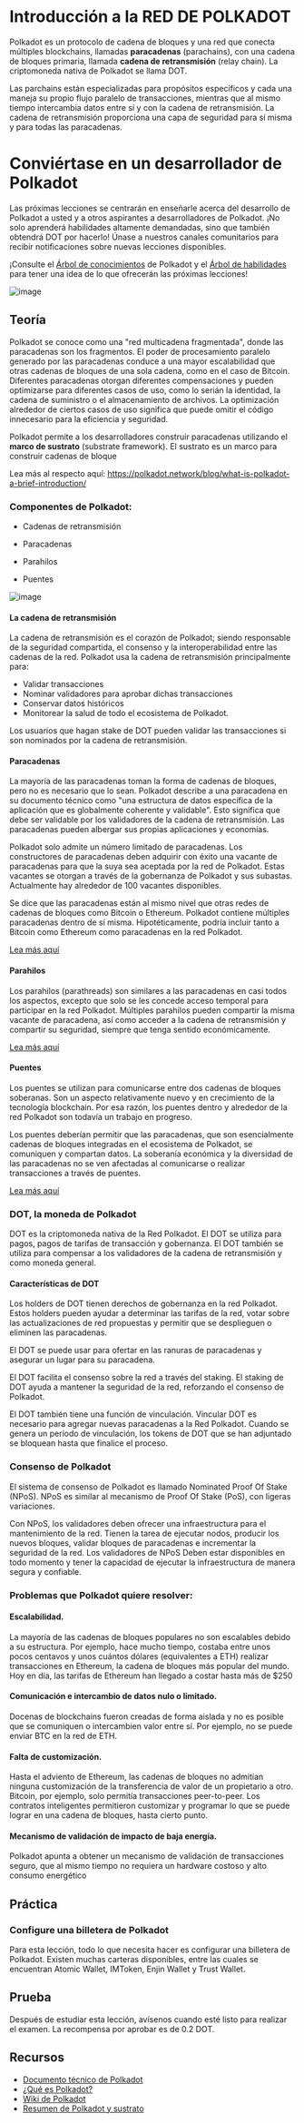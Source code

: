# Introducción a la RED DE POLKADOT

Polkadot es un protocolo de cadena de bloques y una red que conecta múltiples blockchains, llamadas **paracadenas** (parachains), con una cadena de bloques primaria, llamada **cadena de retransmisión** (relay chain). La criptomoneda nativa de Polkadot se llama DOT.

Las parchains están especializadas para propósitos específicos y cada una maneja su propio flujo paralelo de transacciones, mientras que al mismo tiempo intercambia datos entre sí y con la cadena de retransmisión. La cadena de retransmisión proporciona una capa de seguridad para sí misma y para todas las paracadenas.

# Conviértase en un desarrollador de Polkadot

Las próximas lecciones se centrarán en enseñarle acerca del desarrollo de Polkadot a usted y a otros aspirantes a desarrolladores de Polkadot. ¡No solo aprenderá habilidades altamente demandadas, sino que también obtendrá DOT por hacerlo! Únase a nuestros canales comunitarios para recibir notificaciones sobre nuevas lecciones disponibles.

¡Consulte el [Árbol de conocimientos](https://github.com/BlockDevsUnited/learn-and-earn/blob/master/Lessons/English/L_EARN/CryptoCurrencies/Polkadot/Polkadot_Knowledge_Tree.jpg) de Polkadot y el [Árbol de habilidades](https://github.com/BlockDevsUnited/learn-and-earn/blob/master/Lessons/English/L_EARN/CryptoCurrencies/Polkadot/Polkadot_Skill_Tree.jpg) para tener una idea de lo que ofrecerán las próximas lecciones!

![image](https://user-images.githubusercontent.com/58176712/133651482-17e1b88e-a71f-4274-adbe-1a788f439741.png)

## Teoría

Polkadot se conoce como una "red multicadena fragmentada", donde las paracadenas son los fragmentos. El poder de procesamiento paralelo generado por las paracadenas conduce a una mayor escalabilidad que otras cadenas de bloques de una sola cadena, como en el caso de Bitcoin. Diferentes paracadenas otorgan diferentes compensaciones y pueden optimizarse para diferentes casos de uso, como lo serián la identidad, la cadena de suministro o el almacenamiento de archivos. La optimización alrededor de ciertos casos de uso significa que puede omitir el código innecesario para la eficiencia y seguridad.

Polkadot permite a los desarrolladores construir paracadenas utilizando el **marco de sustrato** (substrate framework). El sustrato es un marco para construir cadenas de bloque

Lea más al respecto aquí: https://polkadot.network/blog/what-is-polkadot-a-brief-introduction/

### Componentes de Polkadot:

* Cadenas de retransmisión

* Paracadenas

* Parahilos

* Puentes

![image](https://user-images.githubusercontent.com/58176712/133652249-cd4c4747-5202-42c5-b521-00d3d6a18917.png)



#### La cadena de retransmisión

La cadena de retransmisión es el corazón de Polkadot; siendo responsable de la seguridad compartida, el consenso y la interoperabilidad entre las cadenas de la red. Polkadot usa la cadena de retransmisión principalmente para:

* Validar transacciones
* Nominar validadores para aprobar dichas transacciones
* Conservar datos históricos
* Monitorear la salud de todo el ecosistema de Polkadot.

Los usuarios que hagan stake de DOT pueden validar las transacciones si son nominados por la cadena de retransmisión.

#### Paracadenas

La mayoría de las paracadenas toman la forma de cadenas de bloques, pero no es necesario que lo sean. Polkadot describe a una paracadena en su documento técnico como "una estructura de datos específica de la aplicación que es globalmente coherente y validable". Esto significa que debe ser validable por los validadores de la cadena de retransmisión. Las paracadenas pueden albergar sus propias aplicaciones y economías.

Polkadot solo admite un número limitado de paracadenas. Los constructores de paracadenas deben adquirir con éxito una vacante de paracadenas para que la suya sea aceptada por la red de Polkadot. Estas vacantes se otorgan a través de la gobernanza de Polkadot y sus subastas. Actualmente hay alrededor de 100 vacantes disponibles.

Se dice que las paracadenas están al mismo nivel que otras redes de cadenas de bloques como Bitcoin o Ethereum. Polkadot contiene múltiples paracadenas dentro de sí misma. Hipotéticamente, podría incluir tanto a Bitcoin como Ethereum como paracadenas en la red Polkadot.

[Lea más aquí](https://wiki.polkadot.network/docs/learn-parachains)

#### Parahilos

Los parahilos (parathreads) son similares a las paracadenas en casi todos los aspectos, excepto que solo se les concede acceso temporal para participar en la red Polkadot. Múltiples parahilos pueden compartir la misma vacante de paracadena, así como acceder a la cadena de retransmisión y compartir su seguridad, siempre que tenga sentido económicamente.

[Lea más aquí](https://wiki.polkadot.network/docs/learn-parathreads)

#### Puentes

Los puentes se utilizan para comunicarse entre dos cadenas de bloques soberanas. Son un aspecto relativamente nuevo y en crecimiento de la tecnología blockchain. Por esa razón, los puentes dentro y alrededor de la red Polkadot son todavía un trabajo en progreso.

Los puentes deberían permitir que las paracadenas, que son esencialmente cadenas de bloques integradas en el ecosistema de Polkadot, se comuniquen y compartan datos. La soberanía económica y la diversidad de las paracadenas no se ven afectadas al comunicarse o realizar transacciones a través de puentes.

[Lea más aquí](https://wiki.polkadot.network/docs/learn-bridges)


### DOT, la moneda de Polkadot

DOT es la criptomoneda nativa de la Red Polkadot. El DOT se utiliza para pagos, pagos de tarifas de transacción y gobernanza. El DOT también se utiliza para compensar a los validadores de la cadena de retransmisión y como moneda general.

#### Características de DOT

Los holders de DOT tienen derechos de gobernanza en la red Polkadot. Estos holders pueden ayudar a determinar las tarifas de la red, votar sobre las actualizaciones de red propuestas y permitir que se desplieguen o eliminen las paracadenas.

El DOT se puede usar para ofertar en las ranuras de paracadenas y asegurar un lugar para su paracadena.

El DOT facilita el consenso sobre la red a través del staking. El staking de DOT ayuda a mantener la seguridad de la red, reforzando el consenso de Polkadot.

El DOT también tiene una función de vinculación. Vincular DOT es necesario para agregar nuevas paracadenas a la Red Polkadot. Cuando se genera un período de vinculación, los tokens de DOT que se han adjuntado se bloquean hasta que finalice el proceso.

### Consenso de Polkadot

El sistema de consenso de Polkadot es llamado Nominated Proof Of Stake (NPoS). NPoS es similar al mecanismo de Proof Of Stake (PoS), con ligeras variaciones.

Con NPoS, los validadores deben ofrecer una infraestructura para el mantenimiento de la red. Tienen la tarea de ejecutar nodos, producir los nuevos bloques, validar bloques de paracadenas e incrementar la seguridad de la red. Los validadores de NPoS Deben estar disponibles en todo momento y tener la capacidad de ejecutar la infraestructura de manera segura y confiable.

### Problemas que Polkadot quiere resolver:

#### Escalabilidad.


La mayoría de las cadenas de bloques populares no son escalables debido a su estructura.
Por ejemplo, hace mucho tiempo, costaba entre unos pocos centavos y unos cuántos dólares (equivalentes a ETH) realizar transacciones en Ethereum, la cadena de bloques más popular del mundo. Hoy en día, las tarifas de Ethereum han llegado a costar hasta más de $250

#### Comunicación e intercambio de datos nulo o limitado.


Docenas de blockchains fueron creadas de forma aislada y no es posible que se comuniquen o intercambien valor entre sí. Por ejemplo, no se puede enviar BTC en la red de ETH.

#### Falta de customización.


Hasta el adviento de Ethereum, las cadenas de bloques no admitían ninguna customización de la transferencia de valor de un propietario a otro. Bitcoin, por ejemplo, solo permitía transacciones peer-to-peer. Los contratos inteligentes permitieron customizar y programar lo que se puede lograr en una cadena de bloques, hasta cierto punto.


#### Mecanismo de validación de impacto de baja energía.

Polkadot apunta a obtener un mecanismo de validación de transacciones seguro, que al mismo tiempo no requiera un hardware costoso y alto consumo energético

## Práctica

### Configure una billetera de Polkadot

Para esta lección, todo lo que necesita hacer es configurar una billetera de Polkadot. Existen muchas carteras disponibles, entre las cuales se encuentran Atomic Wallet, IMToken, Enjin Wallet y Trust Wallet.

## Prueba

Después de estudiar esta lección, avísenos cuando esté listo para realizar el examen. La recompensa por aprobar es de 0.2 DOT.

## Recursos

* [Documento técnico de Polkadot](https://polkadot.network/PolkaDotPaper.pdf)
* [¿Qué es Polkadot?](https://polkadot.network/blog/what-is-polkadot-a-brief-introduction)
* [Wiki de Polkadot](https://wiki.polkadot.network/)
* [Resumen de Polkadot y sustrato](https://medium.com/polkadot-network/a-brief-summary-of-everything-substrate-and-polkadot-f1f21071499d)
